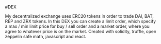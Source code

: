 #DEX

My decentralized exchange uses ERC20 tokens in order to trade DAI, BAT, REP and ZRX tokens. In this DEX you can create a limit order, which specify a max / min limit price for buy / sell order and a market order, where you agree to whatever price is on the market. Created with solidity, truffle, open zeppelin safe math, javascript and react.
